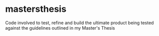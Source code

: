 # mastersthesis
Code involved to test, refine and build the ultimate product being tested against the guidelines outlined in my Master's Thesis
